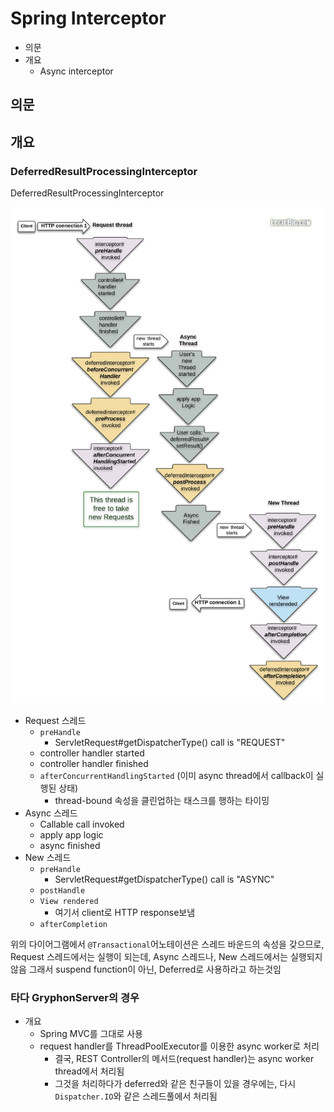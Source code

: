 # Spring Interceptor

- 의문
- 개요
  - Async interceptor

## 의문

## 개요

### DeferredResultProcessingInterceptor

DeferredResultProcessingInterceptor

![](./images/interceptor/DeferredResultProcessingInterceptor.png)

- Request 스레드
  - `preHandle`
    - ServletRequest#getDispatcherType() call is "REQUEST"
  - controller handler started
  - controller handler finished
  - `afterConcurrentHandlingStarted` (이미 async thread에서 callback이 실행된 상태)
    - thread-bound 속성을 클린업하는 태스크를 행하는 타이밍
- Async 스레드
  - Callable call invoked
  - apply app logic
  - async finished
- New 스레드
  - `preHandle`
    - ServletRequest#getDispatcherType() call is "ASYNC"
  - `postHandle`
  - `View rendered`
    - 여기서 client로 HTTP response보냄
  - `afterCompletion`

위의 다이어그램에서 `@Transactional`어노테이션은 스레드 바운드의 속성을 갖으므로, Request 스레드에서는 실행이 되는데,
Async 스레드나, New 스레드에서는 실행되지 않음
그래서 suspend function이 아닌, Deferred로 사용하라고 하는것임

### 타다 GryphonServer의 경우

- 개요
  - Spring MVC를 그대로 사용
  - request handler를 ThreadPoolExecutor를 이용한 async worker로 처리
    - 결국, REST Controller의 메서드(request handler)는 async worker thread에서 처리됨
    - 그것을 처리하다가 deferred와 같은 친구들이 있을 경우에는, 다시 `Dispatcher.IO`와 같은 스레드풀에서 처리됨
